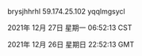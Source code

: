 brysjhhrhl 59.174.25.102 yqqlmgsycl

2021年 12月 27日 星期一 06:52:13 CST

2021年 12月 26日 星期日 22:52:13 GMT
